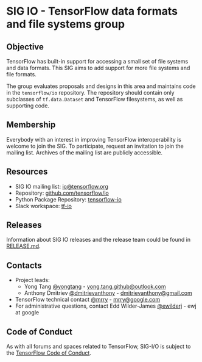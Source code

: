 # SIG IO - TensorFlow data formats and file systems group

## Objective

TensorFlow has built-in support for accessing a small set of file systems and
data formats. This SIG aims to add support for more file systems and file
formats.

The group evaluates proposals and designs in this area and maintains code in the
`tensorflow/io` repository. The repository should contain only subclasses of
`tf.data.Dataset` and TensorFlow filesystems, as well as supporting code.

## Membership

Everybody with an interest in improving TensorFlow interoperability is welcome
to join the SIG. To participate, request an invitation to join the mailing list.
Archives of the mailing list are publicly accessible.

## Resources

* SIG IO  mailing list: [io@tensorflow.org](https://groups.google.com/a/tensorflow.org/forum/#!forum/io)
* Repository: [github.com/tensorflow/io](https://github.com/tensorflow/io)
* Python Package Repository: [tensorflow-io](https://pypi.org/project/tensorflow-io)
* Slack workspace: [tf-io](https://tf-io.slack.com)

## Releases

Information about SIG IO releases and the release team could be found in [RELEASE.md](RELEASE.md).

## Contacts

* Project leads:
  - Yong Tang [@yongtang](https://github.com/yongtang) - yong.tang.github@outlook.com
  - Anthony Dmitriev [@dmitrievanthony](https://github.com/dmitrievanthony) - dmitrievanthony@gmail.com
* TensorFlow technical contact [@mrry](https://github.com/mrry) - mrry@google.com
* For administrative questions, contact Edd Wilder-James
  [@ewilderj](https://github.com/ewilderj) - ewj at google

## Code of Conduct

As with all forums and spaces related to TensorFlow, SIG-I/O is subject to the [TensorFlow Code of Conduct](https://github.com/tensorflow/tensorflow/blob/master/CODE_OF_CONDUCT.md).
